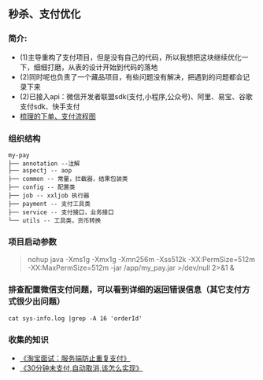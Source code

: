 ## 秒杀、支付优化
### 简介:
* (1)主导重构了支付项目，但是没有自己的代码，所以我想把这块继续优化一下，细细打磨，从表的设计开始到代码的落地
* (2)同时呢也负责了一个藏品项目，有些问题没有解决，把遇到的问题都会记录下来
* (2)已接入api：微信开发者联盟sdk(支付,小程序,公众号)、阿里、易宝、谷歌支付sdk、快手支付
* [梳理的下单、支付流程图](https://www.processon.com/preview/642e300f769dd24760953fd7)

### 组织结构
```
my-pay
├── annotation --注解
├── aspectj -- aop
├── common -- 常量，拦截器，结果包装类
├── config -- 配置类
├── job -- xxljob 执行器
├── payment -- 支付工具类
├── service -- 支付接口，业务接口
└── utils -- 工具类，货币转换
```

### 项目启动参数
>nohup java -Xms1g -Xmx1g -Xmn256m -Xss512k -XX:PermSize=512m -XX:MaxPermSize=512m -jar /app/my_pay.jar >/dev/null 2>&1 &

### 排查配置微信支付问题，可以看到详细的返回错误信息（其它支付方式很少出问题）
~~~linux
cat sys-info.log |grep -A 16 'orderId'
~~~


### 收集的知识
* [《淘宝面试：服务端防止重复支付》](https://mp.weixin.qq.com/s/Xlo8yCPtjjG1SdF6DS8zpg)
* [《30分钟未支付,自动取消,该怎么实现》](https://mp.weixin.qq.com/s/fQ94NgKeR6qQAcIe0CrusA)